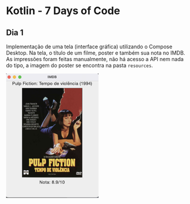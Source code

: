 # Kotlin - 7 Days of Code

## Dia 1
Implementação de uma tela (interface gráfica) utilizando o Compose Desktop. Na tela, o título de um filme, poster e também sua nota no IMDB.
As impressões foram feitas manualmente, não há acesso a API nem nada do tipo, a imagem do poster se encontra na pasta `resources`.

<img src="/images/day1-ui.png" width="50%">
